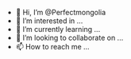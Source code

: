 - 👋 Hi, I’m @Perfectmongolia
- 👀 I’m interested in ...
- 🌱 I’m currently learning ...
- 💞️ I’m looking to collaborate on ...
- 📫 How to reach me ...

<!---
Perfectmongolia/Perfectmongolia is a ✨ special ✨ repository because its `README.md` (this file) appears on your GitHub profile.
You can click the Preview link to take a look at your changes.
--->
